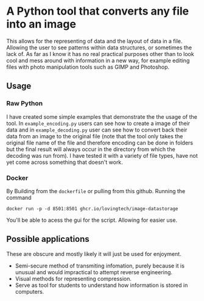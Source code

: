 # A Python tool that converts any file into an image

This allows for the representing of data and the layout of data in a file. Allowing the user to see patterns within data structures, or sometimes the lack of. As far as I know it has no real practical purposes other than to look cool and mess around with information in a new way, for example editing files with photo manipulation tools such as GIMP and Photoshop.

## Usage

### Raw Python

I have created some simple examples that demonstrate the the usage of the tool. In `example_encoding.py` users can see how to create a image of their data and in `example_decoding.py` user can see how to convert back their data from an image to the original file (note that the tool only takes the original file name of the file and therefore encoding can be done in folders but the final result will always occur in the directory from which the decoding was run from). I have tested it with a variety of file types, have not yet come across something that doesn't work.

### Docker

By Building from the `dockerfile` or pulling from this github. Running the command

```
docker run -p -d 8501:8501 ghcr.io/lovingtech/image-datastorage
```

You'll be able to acess the gui for the script. Allowing for easier use.

## Possible applications

These are obscure and mostly likely it will just be used for enjoyment.

- Semi-secure method of transmiting infomation, purely because it is unusual and would impractical to attempt reverse engineering.
- Visual methods for representing compression.
- Serve as tool for students to understand how information is stored in computers.
